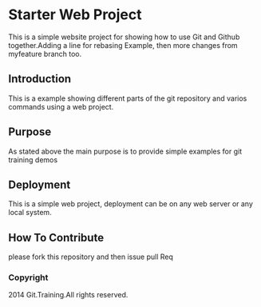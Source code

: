 # Starter Web Project

This is a simple website project for
showing how to use Git and Github together.Adding a line for rebasing Example, then
more changes from myfeature branch too.

## Introduction

This is a example showing different parts
of the git repository and varios commands
using a web project.

## Purpose

As stated above the main purpose is to
provide simple examples for git training 
demos

## Deployment

This is a simple web project, deployment
can be on any web server or any local
system.

## How To Contribute

please fork this repository and then issue pull Req

### Copyright

2014 Git.Training.All rights reserved.
